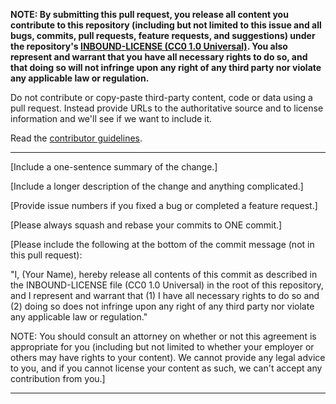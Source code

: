 **NOTE: 
By submitting this pull request, you release all content you contribute to this
repository (including but not limited to this issue and all bugs, commits,
pull requests, feature requests, and suggestions) under the repository's
[INBOUND-LICENSE (CC0 1.0 Universal)](https://github.com/publicdocs/wildfire-data-archive/blob/master/INBOUND-LICENSE).
You also represent and warrant that you have all necessary rights to do so,
and that doing so will not infringe upon any right of any third party nor violate
any applicable law or regulation.**

Do not contribute or copy-paste third-party content, code or data using a pull request.  Instead provide
URLs to the authoritative source and to license information and we'll see if we want to include it.

Read the [contributor guidelines](https://github.com/publicdocs/wildfire-data-archive/blob/master/CONTRIBUTING.md).

---

[Include a one-sentence summary of the change.]

[Include a longer description of the change and anything complicated.]

[Provide issue numbers if you fixed a bug or completed a feature request.]

[Please always squash and rebase your commits to ONE commit.]

[Please include the following at the bottom of the commit message (not in this pull request): 

  "I, (Your Name), hereby release all contents of this commit as described in the INBOUND-LICENSE file (CC0 1.0 Universal) in the root of this repository, and I represent and warrant that (1) I have all necessary rights to do so and (2) doing so does not infringe upon any right of any third party nor violate any applicable law or regulation."

NOTE: You should consult an attorney on whether or not this agreement is appropriate for you (including but not limited to whether your employer or others may have rights to your content).  We cannot provide any legal advice to you, and if you cannot license your content as such, we can't accept any contribution from you.]

---

